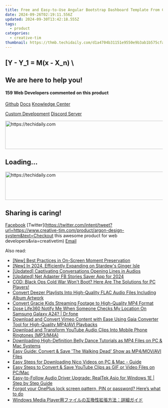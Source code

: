 ```yaml
---
title: Free and Easy-to-Use Angular Bootstrap Dashboard Template From Creative Tim
date: 2024-09-26T02:19:11.556Z
updated: 2024-09-30T13:42:18.555Z
tags:
  - product
categories:
  - creative-tim
thumbnail: https://thmb.techidaily.com/d1a4704b31151e9550e9b3ab1b575cfa25b0e8f640c5b81b3310074251149c70.jpg
---
```


## \[Y - Y_1 = M(x - X_n) \

## We are here to help you!

#### 159 Web Developers commented on this product

[Github](https://github.com/creativetimofficial/argon-design-system) [Docs](https://tools.techidaily.com/creative-tim/products/) [Knowledge Center](https://tools.techidaily.com/creative-tim/products/) 

[Custom Development](https://tools.techidaily.com/creative-tim/products/) [Discord Server](https://discord.com/invite/FhCJCaHdQa) 

<!-- affiliate ads begin -->
<a href="https://appsumo.8odi.net/c/5597632/2082533/7443" target="_top" id="2082533">
  <img src="//a.impactradius-go.com/display-ad/7443-2082533" border="0" alt="https://techidaily.com" width="728" height="90"/>
</a>
<img height="0" width="0" src="https://appsumo.8odi.net/i/5597632/2082533/7443" style="position:absolute;visibility:hidden;" border="0" />
<!-- affiliate ads end -->

## Loading...

<!-- affiliate ads begin -->
<a href="https://unicoeye.pxf.io/c/5597632/2134490/18498" target="_top" id="2134490">
  <img src="//a.impactradius-go.com/display-ad/18498-2134490" border="0" alt="https://techidaily.com" width="728" height="90"/>
</a>
<img height="0" width="0" src="https://unicoeye.pxf.io/i/5597632/2134490/18498" style="position:absolute;visibility:hidden;" border="0" />
<!-- affiliate ads end -->

## Sharing is caring!

[Facebook](https://www.facebook.com/sharer/sharer.php?u=https://www.creative-tim.com/product/argon-design-system?src=sdkpreparse) [Twitter](https://twitter.com/intent/tweet?url=https://www.creative-tim.com/product/argon-design-system&text=Checkout this awesome product for web developers&via=creativetim) [Email](https://tools.techidaily.com/creative-tim/products/)

<ins class="adsbygoogle"
     style="display:block"
     data-ad-format="autorelaxed"
     data-ad-client="ca-pub-7571918770474297"
     data-ad-slot="1223367746"></ins>

<ins class="adsbygoogle"
     style="display:block"
     data-ad-client="ca-pub-7571918770474297"
     data-ad-slot="8358498916"
     data-ad-format="auto"
     data-full-width-responsive="true"></ins>

<span class="atpl-alsoreadstyle">Also read:</span>
<div><ul>
<li><a href="https://visual-screen-recording.techidaily.com/new-best-practices-in-on-screen-moment-preservation/"><u>[New] Best Practices in On-Screen Moment Preservation</u></a></li>
<li><a href="https://screen-mirroring-recording.techidaily.com/new-in-2024-efficiently-expanding-on-stardews-ginger-isle/"><u>[New] In 2024, Efficiently Expanding on Stardew's Ginger Isle</u></a></li>
<li><a href="https://fox-hovers.techidaily.com/updated-captivating-conversations-opening-lines-in-audios/"><u>[Updated] Captivating Conversations Opening Lines in Audios</u></a></li>
<li><a href="https://facebook-clips.techidaily.com/updated-net-adapter-fb-stories-saver-app-for-2024/"><u>[Updated] Net Adapter FB Stories Saver App for 2024</u></a></li>
<li><a href="https://data-recovery.techidaily.com/1722997950531-cod-black-ops-cold-war-wont-boot-here-are-the-solutions-for-pc-players/"><u>COD: Black Ops Cold War Won't Boot? Here Are The Solutions for PC Players!</u></a></li>
<li><a href="https://win-popular.techidaily.com/convert-deezer-playlists-into-high-quality-flac-audio-files-including-album-artwork/"><u>Convert Deezer Playlists Into High-Quality FLAC Audio Files Including Album Artwork</u></a></li>
<li><a href="https://win-popular.techidaily.com/convert-gracie-kids-streaming-footage-to-high-quality-mp4-format/"><u>Convert Gracie Kids Streaming Footage to High-Quality MP4 Format</u></a></li>
<li><a href="https://fake-location.techidaily.com/dose-life360-notify-me-when-someone-checks-my-location-on-samsung-galaxy-a24-drfone-by-drfone-virtual-android/"><u>Dose Life360 Notify Me When Someone Checks My Location On Samsung Galaxy A24? | Dr.fone</u></a></li>
<li><a href="https://win-popular.techidaily.com/download-and-convert-vimeo-content-with-ease-using-gaia-converter-tool-for-high-quality-mp4avi-playbacks/"><u>Download and Convert Vimeo Content with Ease Using Gaia Converter Tool for High-Quality MP4/AVI Playbacks</u></a></li>
<li><a href="https://win-popular.techidaily.com/download-and-transform-youtube-audio-clips-into-mobile-phone-ringtones-mp3m4a/"><u>Download and Transform YouTube Audio Clips Into Mobile Phone Ringtones (MP3/M4A)</u></a></li>
<li><a href="https://win-popular.techidaily.com/downloading-high-definition-belly-dance-tutorials-as-mp4-files-on-pc-and-mac-systems/"><u>Downloading High-Definition Belly Dance Tutorials as MP4 Files on PC & Mac Systems</u></a></li>
<li><a href="https://win-popular.techidaily.com/easy-guide-convert-and-save-the-walking-dead-show-as-mp4movavi-files/"><u>Easy Guide: Convert & Save 'The Walking Dead' Show as MP4/MOV/AVI Files</u></a></li>
<li><a href="https://win-popular.techidaily.com/easy-steps-for-downloading-nico-videos-on-pc-and-mac-guide/"><u>Easy Steps for Downloading Nico Videos on PC & Mac - Guide</u></a></li>
<li><a href="https://win-popular.techidaily.com/easy-steps-to-convert-and-save-youtube-clips-as-gif-or-video-files-on-pcmac/"><u>Easy Steps to Convert & Save YouTube Clips as GIF or Video Files on PC/Mac</u></a></li>
<li><a href="https://driver-download.techidaily.com/easy-to-follow-audio-driver-upgrade-realtek-asio-for-windows-1e-step-by-step-guide/"><u>Easy-to-Follow Audio Driver Upgrade: RealTek Asio for Windows 1E | Step by Step Guide</u></a></li>
<li><a href="https://phone-solutions.techidaily.com/forgot-your-oneplus-lock-screen-pattern-pin-or-password-heres-what-to-do-by-drfone-android-unlock-android-unlock/"><u>Forgot your OnePlus lock screen pattern, PIN or password? Here’s what to do</u></a></li>
<li><a href="https://tech-savvy.techidaily.com/1726028294038-windows-media-player/"><u>Windows Media Player用ファイルの互換性拡張方法：詳細ガイド</u></a></li>
</ul></div>

